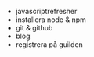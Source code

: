 
*    javascriptrefresher
*    installera node & npm
*    git & github
*    blog
*    registrera på guilden